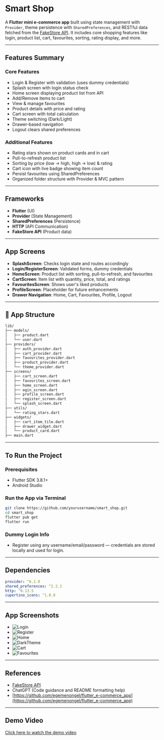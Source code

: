 # Smart Shop

A **Flutter mini e-commerce app** built using state management with `Provider`, theme persistence with `SharedPreferences`, and RESTful data fetched from the [FakeStore API](https://fakestoreapi.com). It includes core shopping features like login, product list, cart, favourites, sorting, rating display, and more.

---

## Features Summary

### Core Features 

* Login & Register with validation (uses dummy credentials)
* Splash screen with login status check
* Home screen displaying product list from API
* Add/Remove items to cart
* View & manage favourites
* Product details with price and rating
* Cart screen with total calculation
* Theme switching (Dark/Light)
* Drawer-based navigation
* Logout clears shared preferences

### Additional Features

* Rating stars shown on product cards and in cart
* Pull-to-refresh product list
* Sorting by price (low → high, high → low) & rating
* Cart icon with live badge showing item count
* Persist favourites using SharedPreferences
* Organized folder structure with Provider & MVC pattern

---

## Frameworks

* **Flutter** (UI)
* **Provider** (State Management)
* **SharedPreferences** (Persistence)
* **HTTP** (API Communication)
* **FakeStore API** (Product data)

---

## App Screens

* **SplashScreen**: Checks login state and routes accordingly
* **Login/RegisterScreen**: Validated forms, dummy credentials
* **HomeScreen**: Product list with sorting, pull-to-refresh, and favourites
* **CartScreen**: Item list with quantity, price, total, and ratings
* **FavouritesScreen**: Shows user's liked products
* **ProfileScreen**: Placeholder for future enhancements
* **Drawer Navigation**: Home, Cart, Favourites, Profile, Logout

---

## 🎨 App Structure

```bash
lib/
├── models/
│   ├── product.dart
│   └── user.dart
├── providers/
│   ├── auth_provider.dart
│   ├── cart_provider.dart
│   ├── favourites_provider.dart
│   ├── product_provider.dart
│   └── theme_provider.dart
├── screens/
│   ├── cart_screen.dart
│   ├── favourites_screen.dart
│   ├── home_screen.dart
│   ├── ogin_screen.dart
│   ├── profile_screen.dart
│   ├── register_screen.dart
│   └── splash_screen.dart
├── utils/
│   └── rating_stars.dart
├── widgets/
│   ├── cart_item_tile.dart
│   ├── drawer_widget.dart
│   └── product_card.dart
├── main.dart
```

---

## To Run the Project

### Prerequisites

* Flutter SDK 3.8.1+
* Android Studio

### Run the App via Terminal

```bash
git clone https://github.com/yourusername/smart_shop.git
cd smart_shop
flutter pub get
flutter run
```

### Dummy Login Info

* Register using any username/email/password — credentials are stored locally and used for login.

---

## Dependencies

```yaml
provider: ^6.1.0
shared_preferences: ^2.2.2
http: ^0.13.5
cupertino_icons: ^1.0.8
```

---

## App Screenshots

* ![Login](screenshots/login.png)
* ![Register](screenshots/register.png)
* ![Home](screenshots/home.png)
* ![DarkTheme](screenshots/darktheme.png)
* ![Cart](screenshots/cart.png)
* ![Favourites](screenshots/favourites.png)

---

## References

* [FakeStore API](https://fakestoreapi.com)
* ChatGPT (Code guidance and README formatting help)
* [https://github.com/egemenongel/flutter_e-commerce_app](https://github.com/egemenongel/flutter_e-commerce_app)

---

## Demo Video

[Click here to watch the demo video](https://drive.google.com/file/d/1bPhmWv3yF2yNEatk7cp9K0w-b23rM3aL/view?usp=sharing)
